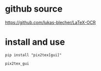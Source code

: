 # github source
https://github.com/lukas-blecher/LaTeX-OCR 

# install and use
```
pip install "pix2tex[gui]"

pix2tex_gui
```
